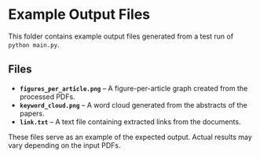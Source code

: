 # Example Output Files

This folder contains example output files generated from a test run of `python main.py`.  

## Files  
- **`figures_per_article.png`** – A figure-per-article graph created from the processed PDFs.  
- **`keyword_cloud.png`** – A word cloud generated from the abstracts of the papers.  
- **`link.txt`** – A text file containing extracted links from the documents.  

These files serve as an example of the expected output. Actual results may vary depending on the input PDFs.  
